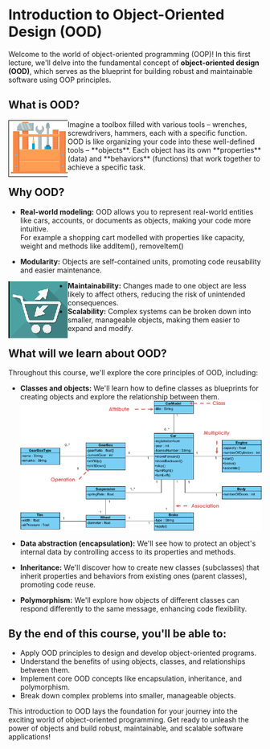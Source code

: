 # Introduction to Object-Oriented Design (OOD)

Welcome to the world of object-oriented programming (OOP)! In this first lecture, we'll delve into the fundamental concept of **object-oriented design (OOD)**, which serves as the blueprint for building robust and maintainable software using OOP principles.

## What is OOD?

<img align="left" src="../figs/toolbox.png" alt="Toolbox">
Imagine a toolbox filled with various tools – wrenches, screwdrivers, hammers, each with a specific function. OOD is like organizing your code into these well-defined tools – **objects**.  Each object has its own **properties** (data) and **behaviors** (functions) that work together to achieve a specific task.

## Why OOD?

* **Real-world modeling:** OOD allows you to represent real-world entities like cars, accounts, or documents as objects, making your code more intuitive.  
For example a shopping cart modelled with properties like capacity, weight and methods like addItem(), removeItem()

* **Modularity:** Objects are self-contained units, promoting code reusability and easier maintenance.
<img align="left" src="../figs/shoppingcart.png" alt="Toolbox">

* **Maintainability:** Changes made to one object are less likely to affect others, reducing the risk of unintended consequences.
* **Scalability:** Complex systems can be broken down into smaller, manageable objects, making them easier to expand and modify.

## What will we learn about OOD?

Throughout this course, we'll explore the core principles of OOD, including:

* **Classes and objects:** We'll learn how to define classes as blueprints for creating objects and explore the relationship between them.
![Classes and objects](../figs/Class-Diagram-Car.png)

* **Data abstraction (encapsulation):** We'll see how to protect an object's internal data by controlling access to its properties and methods.

* **Inheritance:** We'll discover how to create new classes (subclasses) that inherit properties and behaviors from existing ones (parent classes), promoting code reuse.

* **Polymorphism:** We'll explore how objects of different classes can respond differently to the same message, enhancing code flexibility.

## By the end of this course, you'll be able to:

* Apply OOD principles to design and develop object-oriented programs.
* Understand the benefits of using objects, classes, and relationships between them.
* Implement core OOD concepts like encapsulation, inheritance, and polymorphism.
* Break down complex problems into smaller, manageable objects.

This introduction to OOD lays the foundation for your journey into the exciting world of object-oriented programming. Get ready to unleash the power of objects and build robust, maintainable, and scalable software applications!